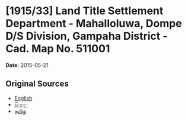 # [1915/33] Land Title Settlement Department - Mahalloluwa, Dompe D/S Division, Gampaha District - Cad. Map No. 511001

**Date:** 2015-05-21

## Original Sources

- [English](https://documents.gov.lk/view/extra-gazettes/2015/5/1915-33_E.pdf)
- [සිංහල](https://documents.gov.lk/view/extra-gazettes/2015/5/1915-33_S.pdf)
- [தமிழ்](https://documents.gov.lk/view/extra-gazettes/2015/5/1915-33_T.pdf)
